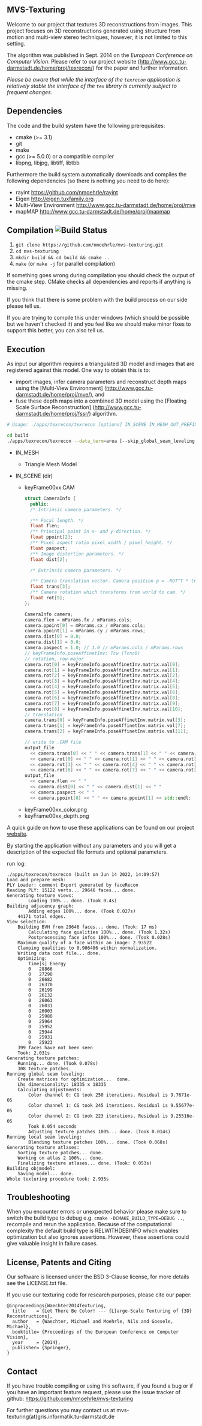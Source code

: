 MVS-Texturing
--------------------------------------------------------------------------------

Welcome to our project that textures 3D reconstructions from images.
This project focuses on 3D reconstructions generated using structure from
motion and multi-view stereo techniques, however, it is not limited to this
setting.

The algorithm was published in Sept. 2014 on the
*European Conference on Computer Vision*. Please refer to our project website
(http://www.gcc.tu-darmstadt.de/home/proj/texrecon/)
for the paper and further information.

*Please be aware that while the interface of the `texrecon` application is
relatively stable the interface of the `tex` library is currently subject to
frequent changes.*


Dependencies
--------------------------------------------------------------------------------

The code and the build system have the following prerequisites:

- cmake (>= 3.1)
- git
- make
- gcc (>= 5.0.0) or a compatible compiler
- libpng, libjpg, libtiff, libtbb


Furthermore the build system automatically downloads and compiles the following
dependencies (so there is nothing you need to do here):

- rayint
    https://github.com/nmoehrle/rayint
- Eigen
    http://eigen.tuxfamily.org
- Multi-View Environment
    http://www.gcc.tu-darmstadt.de/home/proj/mve
- mapMAP
    http://www.gcc.tu-darmstadt.de/home/proj/mapmap


Compilation ![Build Status](https://travis-ci.org/nmoehrle/mvs-texturing.svg)
--------------------------------------------------------------------------------

1.  `git clone https://github.com/nmoehrle/mvs-texturing.git`
2.  `cd mvs-texturing`
3.  `mkdir build && cd build && cmake ..`
4.  `make` (or `make -j` for parallel compilation)

If something goes wrong during compilation you should check the output of the
cmake step. CMake checks all dependencies and reports if anything is missing.

If you think that there is some problem with the build process on our side
please tell us.

If you are trying to compile this under windows (which should be possible but
we haven't checked it) and you feel like we should make minor fixes to support
this better, you can also tell us.


Execution
--------------------------------------------------------------------------------

As input our algorithm requires a triangulated 3D model and images that are
registered against this model. One way to obtain this is to:
*   import images, infer camera parameters and reconstruct depth maps
    using the [Multi-View Environment]
    (http://www.gcc.tu-darmstadt.de/home/proj/mve/),
    and
*   fuse these depth maps into a combined 3D model using the
    [Floating Scale Surface Reconstruction]
    (http://www.gcc.tu-darmstadt.de/home/proj/fssr/)
    algorithm.

```sh
# Usage: ./apps/texrecon/texrecon [options] IN_SCENE IN_MESH OUT_PREFIX

cd build
./apps/texrecon/texrecon --data_term=area [--skip_global_seam_leveling --skip_local_seam_leveling] --keep_unseen_faces ../../data/textured_mesh_scene/face000/keyFrames/ ../../data/textured_mesh_scene/face000/mesh/meshRefine.ply ../../data/out/face000
```

* IN_MESH
  - Triangle Mesh Model

* IN_SCENE (dir)
  - keyFrame00xx.CAM
    ```cpp
    struct CameraInfo {
      public:
      /* Intrinsic camera parameters. */

      /** Focal length. */
      float flen;
      /** Principal point in x- and y-direction. */
      float ppoint[2];
      /** Pixel aspect ratio pixel_width / pixel_height. */
      float paspect;
      /** Image distortion parameters. */
      float dist[2];

      /* Extrinsic camera parameters. */

      /** Camera translation vector. Camera position p = -ROT^T * trans. */
      float trans[3];
      /** Camera rotation which transforms from world to cam. */
      float rot[9];
    };

    CameraInfo camera;
    camera.flen = mParams.fx / mParams.cols;
    camera.ppoint[0] = mParams.cx / mParams.cols;
    camera.ppoint[1] = mParams.cy / mParams.rows;
    camera.dist[0] = 0.0;
    camera.dist[1] = 0.0;
    camera.paspect = 1.0; // 1.0 // mParams.cols / mParams.rows
    // keyFrameInfo.poseAffinetInv: Tcw (Tcnc0)
    // rotation, row-major
    camera.rot[0] = keyFrameInfo.poseAffinetInv.matrix.val[0];
    camera.rot[1] = keyFrameInfo.poseAffinetInv.matrix.val[1];
    camera.rot[2] = keyFrameInfo.poseAffinetInv.matrix.val[2];
    camera.rot[3] = keyFrameInfo.poseAffinetInv.matrix.val[4];
    camera.rot[4] = keyFrameInfo.poseAffinetInv.matrix.val[5];
    camera.rot[5] = keyFrameInfo.poseAffinetInv.matrix.val[6];
    camera.rot[6] = keyFrameInfo.poseAffinetInv.matrix.val[8];
    camera.rot[7] = keyFrameInfo.poseAffinetInv.matrix.val[9];
    camera.rot[8] = keyFrameInfo.poseAffinetInv.matrix.val[10];
    // translation
    camera.trans[0] = keyFrameInfo.poseAffinetInv.matrix.val[3];
    camera.trans[1] = keyFrameInfo.poseAffinetInv.matrix.val[7];
    camera.trans[2] = keyFrameInfo.poseAffinetInv.matrix.val[11];

    // write to .CAM file
    output_file
      << camera.trans[0] << " " << camera.trans[1] << " " << camera.trans[2] << " "
      << camera.rot[0] << " " << camera.rot[1] << " " << camera.rot[2] << " "
      << camera.rot[3] << " " << camera.rot[4] << " " << camera.rot[5] << " "
      << camera.rot[6] << " " << camera.rot[7] << " " << camera.rot[8] << std::endl;
    output_file
      << camera.flen << " "
      << camera.dist[0] << " " << camera.dist[1] << " "
      << camera.paspect << " "
      << camera.ppoint[0] << " " << camera.ppoint[1] << std::endl;    
    ```
  - keyFrame00xx_color.png
  - keyFrame00xx_depth.png

A quick guide on how to use these applications can be found on our project [website](http://www.gcc.tu-darmstadt.de/home/proj/texrecon/).

By starting the application without any parameters and you will get a
description of the expected file formats and optional parameters.

run log:

```
./apps/texrecon/texrecon (built on Jun 14 2022, 14:09:57)
Load and prepare mesh: 
PLY Loader: comment Export generated by faceRecon
Reading PLY: 15122 verts... 29646 faces... done.
Generating texture views: 
        Loading 100%... done. (Took 0.4s)                                       
Building adjacency graph: 
        Adding edges 100%... done. (Took 0.027s)                                
	44171 total edges.
View selection:
	Building BVH from 29646 faces... done. (Took: 17 ms)
        Calculating face qualities 100%... done. (Took 1.32s)                   
        Postprocessing face infos 100%... done. (Took 0.028s)                   
	Maximum quality of a face within an image: 2.93522
	Clamping qualities to 0.906486 within normalization.
	Writing data cost file... done.
	Optimizing:
		Time[s]	Energy
		0	28866
		0	27290
		0	26682
		0	26370
		0	26199
		0	26132
		0	26063
		0	26031
		0	26003
		0	25980
		0	25964
		0	25952
		0	25944
		0	25931
		0	25923
	399 faces have not been seen
	Took: 2.031s
Generating texture patches:
	Running... done. (Took 0.078s)
	308 texture patches.
Running global seam leveling:
	Create matrices for optimization...  done.
	Lhs dimensionality: 18335 x 18335
	Calculating adjustments:
		Color channel 0: CG took 250 iterations. Residual is 9.7671e-05
		Color channel 1: CG took 245 iterations. Residual is 9.55677e-05
		Color channel 2: CG took 223 iterations. Residual is 9.25516e-05
		Took 0.054 seconds
        Adjusting texture patches 100%... done. (Took 0.014s)                   
Running local seam leveling:
        Blending texture patches 100%... done. (Took 0.068s)                    
Generating texture atlases:
	Sorting texture patches... done.
	Working on atlas 2 100%... done.
	Finalizing texture atlases... done. (Took: 0.053s)
Building objmodel:
	Saving model... done.
Whole texturing procedure took: 2.935s
```

Troubleshooting
--------------------------------------------------------------------------------

When you encounter errors or unexpected behavior please make sure to switch
the build type to debug e.g. `cmake -DCMAKE_BUILD_TYPE=DEBUG ..`, recompile
and rerun the application. Because of the computational complexity the default
build type is RELWITHDEBINFO which enables optimization but also ignores
assertions. However, these assertions could give valuable insight in failure cases.


License, Patents and Citing
--------------------------------------------------------------------------------
Our software is licensed under the BSD 3-Clause license, for more details see
the LICENSE.txt file.

If you use our texturing code for research purposes, please cite our paper:
```
@inproceedings{Waechter2014Texturing,
  title    = {Let There Be Color! --- {L}arge-Scale Texturing of {3D} Reconstructions},
  author   = {Waechter, Michael and Moehrle, Nils and Goesele, Michael},
  booktitle= {Proceedings of the European Conference on Computer Vision},
  year     = {2014},
  publisher= {Springer},
}
```

Contact
--------------------------------------------------------------------------------
If you have trouble compiling or using this software, if you found a bug or if
you have an important feature request, please use the issue tracker of github:
https://github.com/nmoehrle/mvs-texturing

For further questions you may contact us at
mvs-texturing(at)gris.informatik.tu-darmstadt.de
